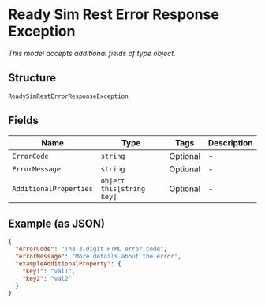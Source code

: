 
# Ready Sim Rest Error Response Exception

*This model accepts additional fields of type object.*

## Structure

`ReadySimRestErrorResponseException`

## Fields

| Name | Type | Tags | Description |
|  --- | --- | --- | --- |
| `ErrorCode` | `string` | Optional | - |
| `ErrorMessage` | `string` | Optional | - |
| `AdditionalProperties` | `object this[string key]` | Optional | - |

## Example (as JSON)

```json
{
  "errorCode": "The 3-digit HTML error code",
  "errorMessage": "More details about the error",
  "exampleAdditionalProperty": {
    "key1": "val1",
    "key2": "val2"
  }
}
```

